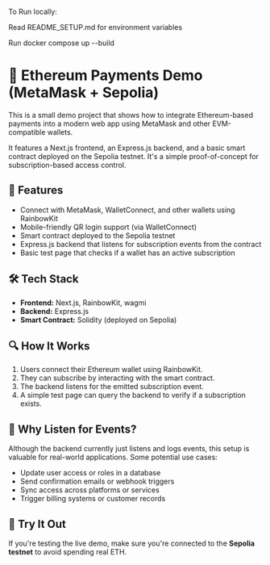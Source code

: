 
To Run locally: 

Read README_SETUP.md for environment variables

Run docker compose up --build

# 🦊 Ethereum Payments Demo (MetaMask + Sepolia)

This is a small demo project that shows how to integrate Ethereum-based payments into a modern web app using MetaMask and other EVM-compatible wallets.

It features a Next.js frontend, an Express.js backend, and a basic smart contract deployed on the Sepolia testnet. It's a simple proof-of-concept for subscription-based access control.

## 🚀 Features

- Connect with MetaMask, WalletConnect, and other wallets using RainbowKit
- Mobile-friendly QR login support (via WalletConnect)
- Smart contract deployed to the Sepolia testnet
- Express.js backend that listens for subscription events from the contract
- Basic test page that checks if a wallet has an active subscription

## 🛠 Tech Stack

- **Frontend:** Next.js, RainbowKit, wagmi
- **Backend:** Express.js
- **Smart Contract:** Solidity (deployed on Sepolia)

## 🔍 How It Works

1. Users connect their Ethereum wallet using RainbowKit.
2. They can subscribe by interacting with the smart contract.
3. The backend listens for the emitted subscription event.
4. A simple test page can query the backend to verify if a subscription exists.


## 🧩 Why Listen for Events?

Although the backend currently just listens and logs events, this setup is valuable for real-world applications. Some potential use cases:

- Update user access or roles in a database
- Send confirmation emails or webhook triggers
- Sync access across platforms or services
- Trigger billing systems or customer records

## 🧪 Try It Out

If you're testing the live demo, make sure you're connected to the **Sepolia testnet** to avoid spending real ETH.

